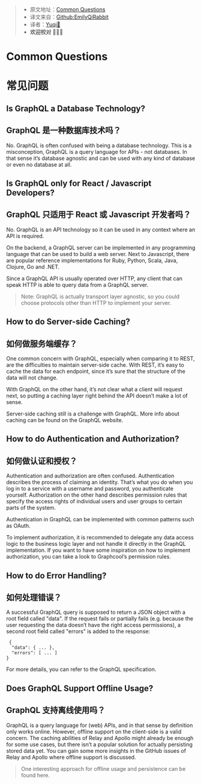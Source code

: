 > * 原文地址：[Common Questions](https://www.howtographql.com/advanced/5-common-questions/)
> * 译文来自：[Github:EmilyQiRabbit](https://github.com/EmilyQiRabbit/GraphQLTranslation)
> * 译者：[Yuqi🌸](https://github.com/EmilyQiRabbit)
> * **欢迎校对** 🙋‍♀️🎉

# Common Questions
# 常见问题

## Is GraphQL a Database Technology?
## GraphQL 是一种数据库技术吗？

No. GraphQL is often confused with being a database technology. This is a misconception, GraphQL is a query language for APIs - not databases. In that sense it’s database agnostic and can be used with any kind of database or even no database at all.

## Is GraphQL only for React / Javascript Developers?
## GraphQL 只适用于 React 或 Javascript 开发者吗？

No. GraphQL is an API technology so it can be used in any context where an API is required.

On the backend, a GraphQL server can be implemented in any programming language that can be used to build a web server. Next to Javascript, there are popular reference implementations for Ruby, Python, Scala, Java, Clojure, Go and .NET.

Since a GraphQL API is usually operated over HTTP, any client that can speak HTTP is able to query data from a GraphQL server.

> Note: GraphQL is actually transport layer agnostic, so you could choose protocols other than HTTP to implement your server.

## How to do Server-side Caching?
## 如何做服务端缓存？

One common concern with GraphQL, especially when comparing it to REST, are the difficulties to maintain server-side cache. With REST, it’s easy to cache the data for each endpoint, since it’s sure that the structure of the data will not change.

With GraphQL on the other hand, it’s not clear what a client will request next, so putting a caching layer right behind the API doesn’t make a lot of sense.

Server-side caching still is a challenge with GraphQL. More info about caching can be found on the GraphQL website.

## How to do Authentication and Authorization?
## 如何做认证和授权？

Authentication and authorization are often confused. Authentication describes the process of claiming an identity. That’s what you do when you log in to a service with a username and password, you authenticate yourself. Authorization on the other hand describes permission rules that specify the access rights of individual users and user groups to certain parts of the system.

Authentication in GraphQL can be implemented with common patterns such as OAuth.

To implement authorization, it is recommended to delegate any data access logic to the business logic layer and not handle it directly in the GraphQL implementation. If you want to have some inspiration on how to implement authorization, you can take a look to Graphcool’s permission rules.

## How to do Error Handling?
## 如何处理错误？

A successful GraphQL query is supposed to return a JSON object with a root field called "data". If the request fails or partially fails (e.g. because the user requesting the data doesn’t have the right access permissions), a second root field called "errors" is added to the response:

```
 {
  "data": { ... },
  "errors": [ ... ]
}
```

For more details, you can refer to the GraphQL specification.

## Does GraphQL Support Offline Usage?
## GraphQL 支持离线使用吗？

GraphQL is a query language for (web) APIs, and in that sense by definition only works online. However, offline support on the client-side is a valid concern. The caching abilities of Relay and Apollo might already be enough for some use cases, but there isn’t a popular solution for actually persisting stored data yet. You can gain some more insights in the GitHub issues of Relay and Apollo where offline support is discussed.

> One interesting approach for offline usage and persistence can be found here.
